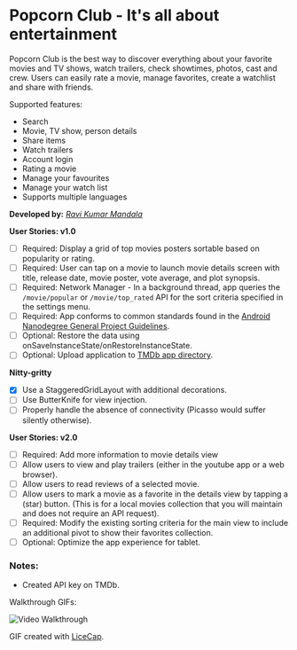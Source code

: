 # Popcorn Club - It's all about entertainment

Popcorn Club is the best way to discover everything about your favorite movies and TV shows, watch trailers, check showtimes, photos, cast and crew. Users can easily rate a movie, manage favorites, create a watchlist and share with friends.

Supported features:
* Search
* Movie, TV show, person details
* Share items
* Watch trailers
* Account login
* Rating a movie
* Manage your favourites
* Manage your watch list
* Supports multiple languages

**Developed by:** [_Ravi Kumar Mandala_](https://github.com/ravimandala)

**User Stories: v1.0**
* [ ] Required: Display a grid of top movies posters sortable based on popularity or rating.
* [ ] Required: User can tap on a movie to launch movie details screen with title, release date, movie poster, vote average, and plot synopsis.
* [ ] Required: Network Manager - In a background thread, app queries the `/movie/popular` or `/movie/top_rated` API for the sort criteria specified in the settings menu.
* [ ] Required: App conforms to common standards found in the [Android Nanodegree General Project Guidelines](http://udacity.github.io/android-nanodegree-guidelines/core.html).
* [ ] Optional: Restore the data using onSaveInstanceState/onRestoreInstanceState.
* [ ] Optional: Upload application to [TMDb app directory](https://www.themoviedb.org/account/ravimandala/api/directory).

**Nitty-gritty**
* [x] Use a StaggeredGridLayout with additional decorations.
* [ ] Use ButterKnife for view injection.
* [ ] Properly handle the absence of connectivity (Picasso would suffer silently otherwise).

**User Stories: v2.0**
* [ ] Required: Add more information to movie details view
 * [ ] Allow users to view and play trailers (either in the youtube app or a web browser).
 * [ ] Allow users to read reviews of a selected movie.
 * [ ] Allow users to mark a movie as a favorite in the details view by tapping a (star) button. (This is for a local movies collection that you will maintain and does not require an API request).
* [ ] Required: Modify the existing sorting criteria for the main view to include an additional pivot to show their favorites collection.
* [ ] Optional: Optimize the app experience for tablet.

### Notes:
* Created API key on TMDb.

Walkthrough GIFs:

![Video Walkthrough](app/src/main/res/drawable/anim_basic_tudu.gif)

GIF created with [LiceCap](http://www.cockos.com/licecap/).